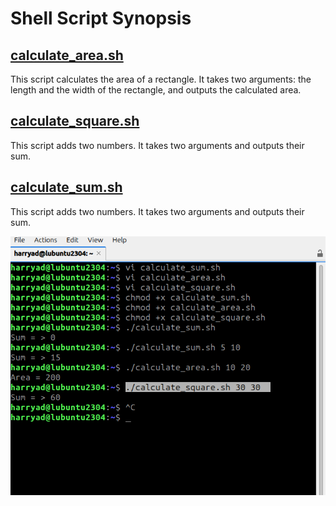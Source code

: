 # Shell Script Synopsis

## [calculate_area.sh](calculate_area.sh)
This script calculates the area of a rectangle. It takes two arguments: the length and the width of the rectangle, and outputs the calculated area.

## [calculate_square.sh](calculate_square.sh)
This script adds two numbers. It takes two arguments and outputs their sum.

## [calculate_sum.sh](calculate_sum.sh)
This script adds two numbers. It takes two arguments and outputs their sum.

![Console Output](consoleoutputlab8.png)
